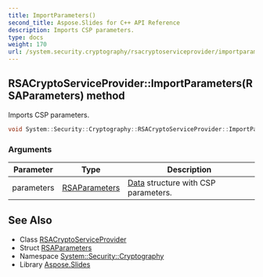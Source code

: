 ```yaml
---
title: ImportParameters()
second_title: Aspose.Slides for C++ API Reference
description: Imports CSP parameters.
type: docs
weight: 170
url: /system.security.cryptography/rsacryptoserviceprovider/importparameters/
---
```

## RSACryptoServiceProvider::ImportParameters(RSAParameters) method


Imports CSP parameters.

```cpp
void System::Security::Cryptography::RSACryptoServiceProvider::ImportParameters(RSAParameters parameters) override
```


### Arguments

| Parameter | Type | Description |
| --- | --- | --- |
| parameters | [RSAParameters](../../rsaparameters/) | [Data](../../../system.data/) structure with CSP parameters. |

## See Also

* Class [RSACryptoServiceProvider](../)
* Struct [RSAParameters](../../rsaparameters/)
* Namespace [System::Security::Cryptography](../../)
* Library [Aspose.Slides](../../../)